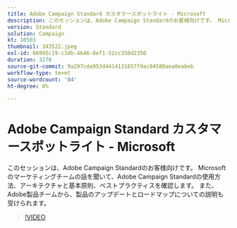 ```yaml
---
title: Adobe Campaign Standard カスタマースポットライト - Microsoft
description: このセッションは、Adobe Campaign Standardのお客様向けです。 Microsoftのマーケティングチームの声を聞いて、Adobe Campaign Standardの使用方法をお伝えします。
version: Standard
solution: Campaign
kt: 10503
thumbnail: 343522.jpeg
exl-id: 06995c19-c3db-4646-8ef1-52cc350d2350
duration: 3278
source-git-commit: 9a297cda953d4414131657f9ac84580aea0eabeb
workflow-type: tm+mt
source-wordcount: '84'
ht-degree: 0%

---
```


# Adobe Campaign Standard カスタマースポットライト - Microsoft

このセッションは、Adobe Campaign Standardのお客様向けです。 Microsoftのマーケティングチームの話を聞いて、Adobe Campaign Standardの使用方法、アーキテクチャと基本原則、ベストプラクティスを確認します。 また、Adobe製品チームから、製品のアップデートとロードマップについての説明も受けられます。

>[!VIDEO](https://video.tv.adobe.com/v/343522/?quality=12&learn=on)
